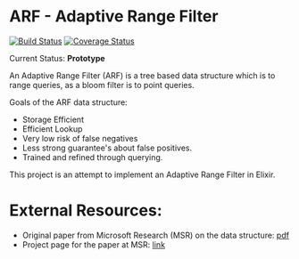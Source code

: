 ARF - Adaptive Range Filter
===

[![Build Status](https://travis-ci.org/bgianfo/arf.svg?branch=master)](https://travis-ci.org/bgianfo/arf)
[![Coverage Status](https://coveralls.io/repos/bgianfo/arf/badge.png?branch=master)](https://coveralls.io/r/bgianfo/arf?branch=master)
<!--[![hex.pm version](https://img.shields.io/hexpm/v/arf.svg?style=flat)](https://hex.pm/packages/arf)-->

Current Status: **Prototype**

An Adaptive Range Filter (ARF) is a tree based data structure which is to range queries, as a bloom filter is to point queries.

Goals of the ARF data structure:
 - Storage Efficient
 - Efficient Lookup
 - Very low risk of false negatives
 - Less strong guarantee's about false positives.
 - Trained and refined through querying.

This project is an attempt to implement an Adaptive Range Filter in Elixir.

# External Resources: #
 - Original paper from Microsoft Research (MSR) on the data structure: [pdf](http://research.microsoft.com/pubs/220613/p1714-kossmann.pdf)
 - Project page for the paper at MSR: [link](http://research.microsoft.com/apps/pubs/default.aspx?id=220613)

